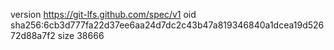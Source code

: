 version https://git-lfs.github.com/spec/v1
oid sha256:6cb3d777fa22d37ee6aa24d7dc2c43b47a819346840a1dcea19d52672d88a7f2
size 38666
